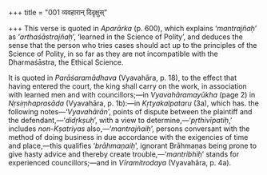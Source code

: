 +++
title = "001 व्यवहारान् दिदृक्षुस्"

+++
This verse is quoted in *Aparārka* (p. 600), which explains
‘*mantrajñaḥ*’ as ‘*arthaśāstrajñaḥ*’, ‘learned in the Science of
Polity’, and deduces the sense that the person who tries cases should
act up to the principles of the Science of Polity, in so far as they are
not incompatible with the Dharmaśāstra, the Ethical Science.

It is quoted in *Parāśaramādhava* (Vyavahāra, p. 18), to the effect that
having entered the court, the king shall carry on the work, in
association with learned men and with councillors;—in *Vyavahāramayūkha*
(page 2) in *Nṛsiṃhaprasāda* (Vyavahāra, p. 1b):—in *Kṛtyakalpataru*
(3a), which has. the following notes—‘*Vyavahārān*’, points of dispute
between the plaintiff and the defendant,—‘*didṛkṣuḥ*’, with a view to
determine,—‘*pṛthivīpatiḥ*,’ includes *non-Kṣatriyas*
also,—‘*mantrajñaiḥ*’, persons conversant with the method of doing
business in due accordance with the exigencies of time and place,—this
qualifies ‘*brāhmaṇaiḥ*’, ignorant Brāhmaṇas being prone to give hasty
advice and thereby create trouble,—‘*mantribhiḥ*’ stands for experienced
councillors;—and in *Vīramitrodaya* (Vyavahāra, p. 4a).


